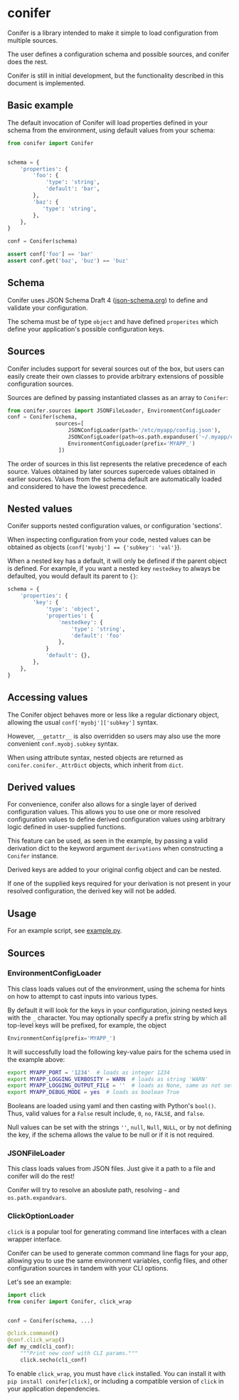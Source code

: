 # conifer

Conifer is a library intended to make it simple to load configuration from multiple sources.

The user defines a configuration schema and possible sources, and conifer does the rest.

Conifer is still in initial development, but the functionality described in this document is implemented.

## Basic example

The default invocation of Conifer will load properties defined in your schema from the environment, using default values from your schema:

```python
from conifer import Conifer


schema = {
    'properties': {
        'foo': {
            'type': 'string',
            'default': 'bar',
        },
        'baz': {
           'type': 'string',
        },
    },
}

conf = Conifer(schema)

assert conf['foo'] == 'bar'
assert conf.get('baz', 'buz') == 'buz'
```

## Schema

Conifer uses JSON Schema Draft 4 ([json-schema.org](json-schema.org)) to define and validate your configuration.

The schema must be of type `object` and have defined `properites` which define your application's possible configuration keys.

## Sources

Conifer includes support for several sources out of the box, but users can easily create their own classes to provide arbitrary extensions of possible configuration sources.

Sources are defined by passing instantiated classes as an array to `Conifer`:

```python
from conifer.sources import JSONFileLoader, EnvironmentConfigLoader
conf = Conifer(schema,
               sources=[
                   JSONConfigLoader(path='/etc/myapp/config.json'),
                   JSONConfigLoader(path=os.path.expanduser('~/.myapp/config.json')),`
                   EnvironmentConfigLoader(prefix='MYAPP_')
                ])
```

The order of sources in this list represents the relative precedence of each source.
Values obtained by later sources supercede values obtained in earlier sources.
Values from the schema default are automatically loaded and considered to have the lowest precedence.

## Nested values

Conifer supports nested configuration values, or configuration 'sections'.

When inspecting configuration from your code, nested values can be obtained as objects (`conf['myobj'] == {'subkey': 'val'}`).

When a nested key has a default, it will only be defined if the parent object is defined.
For example, if you want a nested key `nestedkey` to always be defaulted, you would default its parent to `{}`:

```python
schema = {
    'properties': {
        'key': {
            'type': 'object',
            'properties': {
                'nestedkey': {
                    'type': 'string',
                    'default': 'foo'
                },
            }
            'default': {},
        },
    },
}
```

## Accessing values

The Conifer object behaves more or less like a regular dictionary object, allowing the usual `conf['myobj']['subkey']` syntax.

However, `__getattr__` is also overridden so users may also use the more convenient `conf.myobj.subkey` syntax.

When using attribute syntax, nested objects are returned as `conifer.conifer._AttrDict` objects, which inherit from `dict`.

## Derived values

For convenience, conifer also allows for a single layer of derived configuration values.
This allows you to use one or more resolved configuration values to define derived configuration values using arbitrary logic defined in user-supplied functions.

This feature can be used, as seen in the example, by passing a valid derivation dict to the keyword argument `derivations` when constructing a `Conifer` instance.

Derived keys are added to your original config object and can be nested.

If one of the supplied keys required for your derivation is not present in your resolved configuration, the derived key will not be added.

## Usage

For an example script, see [example.py](tests/example.py).

## Sources

### EnvironmentConfigLoader

This class loads values out of the environment, using the schema for hints on how to attempt to cast inputs into various types.

By default it will look for the keys in your configuration, joining nested keys with the `_` character.
You may optionally specify a prefix string by which all top-level keys will be prefixed, for example, the object

```python
EnvironmentConfig(prefix='MYAPP_')
```

It will successfully load the following key-value pairs for the schema used in the example above:

```bash
export MYAPP_PORT = '1234'  # loads as integer 1234
export MYAPP_LOGGING_VERBOSITY = WARN  # loads as string 'WARN'
export MYAPP_LOGGING_OUTPUT_FILE = ''  # loads as None, same as not setting it at all
export MYAPP_DEBUG_MODE = yes  # loads as boolean True
```

Booleans are loaded using yaml and then casting with Python's `bool()`.
Thus, valid values for a `False` result include, `0`, `no`, `FALSE`, and `false`.

Null values can be set with the strings `''`, `null`, `Null`, `NULL`, or by not defining the key, if the schema allows the value to be null or if it is not required.

### JSONFileLoader

This class loads values from JSON files.
Just give it a path to a file and conifer will do the rest!

Conifer will try to resolve an aboslute path, resolving `~` and `os.path.expandvars`.

### ClickOptionLoader

`click` is a popular tool for generating command line interfaces with a clean wrapper interface.

Conifer can be used to generate common command line flags for your app, allowing you to use the same environment variables, config files, and other configuration sources in tandem with your CLI options.

Let's see an example:

```python
import click
from conifer import Conifer, click_wrap


conf = Conifer(schema, ...)

@click.command()
@conf.click_wrap()
def my_cmd(cli_conf):
    """Print new conf with CLI params."""
    click.secho(cli_conf)
```

To enable `click_wrap`, you must have `click` installed.
You can install it with `pip install conifer[click]`, or including a compatible version of `click` in your application dependencies.
